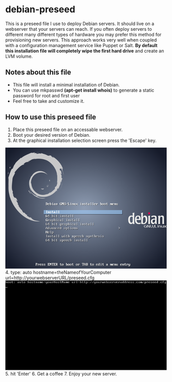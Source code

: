 # debian-preseed
This is a preseed file I use to deploy Debian servers. It should live on a webserver that your servers can reach. If you often deploy servers to different many different types of hardware you may prefer this method for provisioning new servers. This approach works very well when coupled with a configuration management service like Puppet or Salt. **By default this installation file will completely wipe the first hard drive** and create an LVM volume. 

## Notes about this file
- This file will install a minimal installation of Debian.
- You can use mkpasswd **(apt-get install whois)** to generate a static password for root and first user
- Feel free to take and customize it.

## How to use this preseed file
1. Place this preseed file on an accessable webserver.
2. Boot your desired version of Debian.
3. At the graphical installation selection screen press the 'Escape' key.
  <img src="https://raw.githubusercontent.com/artsturdevant/debian-preseed/master/debian-boot-screen.png">
4. type: auto hostname=theNameofYourComputer url=http://yourwebserverURL/preseed.cfg
  <img src="https://raw.githubusercontent.com/artsturdevant/debian-preseed/master/debian-preinstall.png"> 
5. hit 'Enter'
6. Get a coffee
7. Enjoy your new server.
